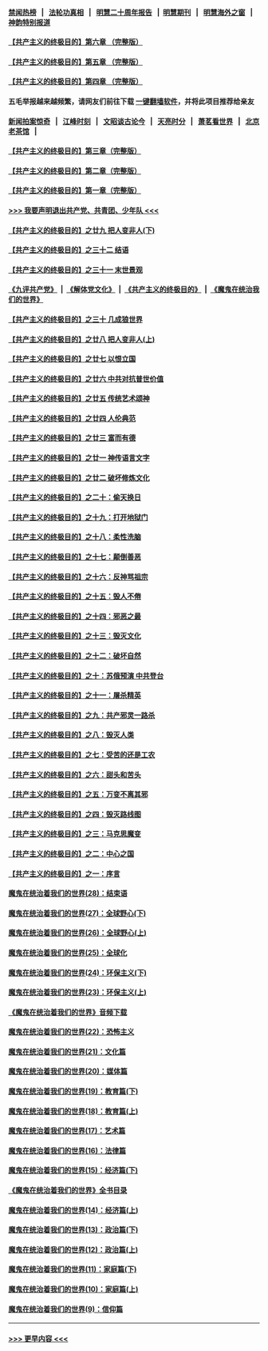 #### [禁闻热榜](热点新闻.md?=0)  &nbsp;&nbsp;|&nbsp;&nbsp; [法轮功真相](https://github.com/gfw-breaker/truth/blob/master/README.md?=0) &nbsp;&nbsp;|&nbsp;&nbsp; [明慧二十周年报告](https://github.com/gfw-breaker/mh-reports/blob/master/README.md?=0) &nbsp;&nbsp;|&nbsp;&nbsp;[明慧期刊](https://github.com/gfw-breaker/mh-qikan) &nbsp;&nbsp;|&nbsp;&nbsp; [明慧海外之窗](https://github.com/gfw-breaker/mh-news/blob/master/README.md?=0) &nbsp;&nbsp;|&nbsp;&nbsp; [神韵特别报道](https://github.com/gfw-breaker/mh-news/blob/master/shenyun.md?=0)
#### [【共产主义的终极目的】第六章 （完整版）](../pages/nsc422/n11428913.md?t=03021531) 
#### [【共产主义的终极目的】第五章 （完整版）](../pages/nsc422/n11428912.md?t=03021531) 
#### [【共产主义的终极目的】第四章 （完整版）](../pages/nsc422/n11428907.md?t=03021531) 
#### 五毛举报越来越频繁，请网友们前往下载 [一键翻墙软件](https://github.com/gfw-breaker/ssr-accounts)，并将此项目推荐给亲友
#### [新闻拍案惊奇](https://github.com/gfw-breaker/banned-news/blob/master/pages/link4.md) &nbsp;&nbsp;|&nbsp;&nbsp; [江峰时刻](https://github.com/gfw-breaker/banned-news/blob/master/pages/link4.md) &nbsp;&nbsp;|&nbsp;&nbsp; [文昭谈古论今](https://github.com/gfw-breaker/banned-news/blob/master/pages/link4.md) &nbsp;&nbsp;|&nbsp;&nbsp; [天亮时分](https://github.com/gfw-breaker/banned-news/blob/master/pages/link4.md) &nbsp;&nbsp;|&nbsp;&nbsp; [萧茗看世界](https://github.com/gfw-breaker/banned-news/blob/master/pages/link4.md) &nbsp;&nbsp;|&nbsp;&nbsp; [北京老茶馆](https://github.com/gfw-breaker/banned-news/blob/master/pages/link4.md) &nbsp;&nbsp;|&nbsp;&nbsp; 
#### [【共产主义的终极目的】第三章（完整版）](../pages/nsc422/n11428848.md?t=03021531) 
#### [【共产主义的终极目的】第二章（完整版）](../pages/nsc422/n11428831.md?t=03021531) 
#### [【共产主义的终极目的】第一章（完整版）](../pages/nsc422/n11417651.md?t=03021531) 
#### [>>> 我要声明退出共产党、共青团、少年队 <<<](https://github.com/begood0513/goodnews/blob/master/quit/letter.md) 
#### [【共产主义的终极目的】之廿九 把人变非人(下)](../pages/nsc422/n11344140.md?t=03021531) 
#### [【共产主义的终极目的】之三十二 结语](../pages/nsc422/n11360535.md?t=03021531) 
#### [【共产主义的终极目的】之三十一 末世景观](../pages/nsc422/n11351129.md?t=03021531) 
#### [《九评共产党》](https://github.com/begood0513/9ping.md/blob/master/README.md) &nbsp;|&nbsp; [《解体党文化》](../../../../jtdwh.md/blob/master/README.md)  &nbsp;|&nbsp; [《共产主义的终极目的》](../../../../gczydzjmd.md/blob/master/README.md) &nbsp;|&nbsp; [《魔鬼在统治我们的世界》](../../../../mgztzwmdsj.md/blob/master/README.md) 
#### [【共产主义的终极目的】之三十 几成狼世界](../pages/nsc422/n11348280.md?t=03021531) 
#### [【共产主义的终极目的】之廿八 把人变非人(上)](../pages/nsc422/n11340492.md?t=03021531) 
#### [【共产主义的终极目的】之廿七 以恨立国](../pages/nsc422/n11336944.md?t=03021531) 
#### [【共产主义的终极目的】之廿六 中共对抗普世价值](../pages/nsc422/n11324785.md?t=03021531) 
#### [【共产主义的终极目的】之廿五 传统艺术颂神](../pages/nsc422/n11296396.md?t=03021531) 
#### [【共产主义的终极目的】之廿四 人伦典范](../pages/nsc422/n11296397.md?t=03021531) 
#### [【共产主义的终极目的】之廿三 富而有德](../pages/nsc422/n11283598.md?t=03021531) 
#### [【共产主义的终极目的】之廿一 神传语言文字](../pages/nsc422/n11263265.md?t=03021531) 
#### [【共产主义的终极目的】之廿二 破坏修炼文化](../pages/nsc422/n11245728.md?t=03021531) 
#### [【共产主义的终极目的】之二十：偷天换日](../pages/nsc422/n11238846.md?t=03021531) 
#### [【共产主义的终极目的】之十九：打开地狱门](../pages/nsc422/n11206376.md?t=03021531) 
#### [【共产主义的终极目的】之十八：柔性洗脑](../pages/nsc422/n11199994.md?t=03021531) 
#### [【共产主义的终极目的】之十七：颠倒善恶](../pages/nsc422/n11179782.md?t=03021531) 
#### [【共产主义的终极目的】之十六：反神骂祖宗](../pages/nsc422/n11166798.md?t=03021531) 
#### [【共产主义的终极目的】之十五：毁人不倦](../pages/nsc422/n11166792.md?t=03021531) 
#### [【共产主义的终极目的】之十四：邪恶之最](../pages/nsc422/n11150249.md?t=03021531) 
#### [【共产主义的终极目的】之十三：毁灭文化](../pages/nsc422/n11135227.md?t=03021531) 
#### [【共产主义的终极目的】之十二：破坏自然](../pages/nsc422/n11135214.md?t=03021531) 
#### [【共产主义的终极目的】之十：苏俄预演 中共登台](../pages/nsc422/n11118424.md?t=03021531) 
#### [【共产主义的终极目的】之十一：屠杀精英](../pages/nsc422/n11118442.md?t=03021531) 
#### [【共产主义的终极目的】之九：共产邪灵一路杀](../pages/nsc422/n11114139.md?t=03021531) 
#### [【共产主义的终极目的】之八：毁灭人类](../pages/nsc422/n11108503.md?t=03021531) 
#### [【共产主义的终极目的】之七：受苦的还是工农](../pages/nsc422/n11101809.md?t=03021531) 
#### [【共产主义的终极目的】之六：甜头和苦头](../pages/nsc422/n11096971.md?t=03021531) 
#### [【共产主义的终极目的】之五：万变不离其邪](../pages/nsc422/n11091285.md?t=03021531) 
#### [【共产主义的终极目的】之四：毁灭路线图](../pages/nsc422/n11086284.md?t=03021531) 
#### [【共产主义的终极目的】之三：马克思魔变](../pages/nsc422/n11061941.md?t=03021531) 
#### [【共产主义的终极目的】之二：中心之国](../pages/nsc422/n11047728.md?t=03021531) 
#### [【共产主义的终极目的】之一：序言](../pages/nsc422/n11086077.md?t=03021531) 
#### [魔鬼在统治着我们的世界(28)：结束语](../pages/nsc422/n10936246.md?t=03021531) 
#### [魔鬼在统治着我们的世界(27)：全球野心(下)](../pages/nsc422/n10928319.md?t=03021531) 
#### [魔鬼在统治着我们的世界(26)：全球野心(上)](../pages/nsc422/n10900318.md?t=03021531) 
#### [魔鬼在统治着我们的世界(25)：全球化](../pages/nsc422/n10788205.md?t=03021531) 
#### [魔鬼在统治着我们的世界(24)：环保主义(下)](../pages/nsc422/n10695307.md?t=03021531) 
#### [魔鬼在统治着我们的世界(23)：环保主义(上)](../pages/nsc422/n10688613.md?t=03021531) 
#### [《魔鬼在统治着我们的世界》音频下载](../pages/nsc422/n10635553.md?t=03021531) 
#### [魔鬼在统治着我们的世界(22)：恐怖主义](../pages/nsc422/n10614727.md?t=03021531) 
#### [魔鬼在统治着我们的世界(21)：文化篇](../pages/nsc422/n10597706.md?t=03021531) 
#### [魔鬼在统治着我们的世界(20)：媒体篇](../pages/nsc422/n10586579.md?t=03021531) 
#### [魔鬼在统治着我们的世界(19)：教育篇(下)](../pages/nsc422/n10564808.md?t=03021531) 
#### [魔鬼在统治着我们的世界(18)：教育篇(上)](../pages/nsc422/n10526970.md?t=03021531) 
#### [魔鬼在统治着我们的世界(17)：艺术篇](../pages/nsc422/n10499093.md?t=03021531) 
#### [魔鬼在统治着我们的世界(16)：法律篇](../pages/nsc422/n10485969.md?t=03021531) 
#### [魔鬼在统治着我们的世界(15)：经济篇(下)](../pages/nsc422/n10469975.md?t=03021531) 
#### [《魔鬼在统治着我们的世界》全书目录](../pages/nsc422/n10464261.md?t=03021531) 
#### [魔鬼在统治着我们的世界(14)：经济篇(上)](../pages/nsc422/n10457370.md?t=03021531) 
#### [魔鬼在统治着我们的世界(13)：政治篇(下)](../pages/nsc422/n10448270.md?t=03021531) 
#### [魔鬼在统治着我们的世界(12)：政治篇(上)](../pages/nsc422/n10444576.md?t=03021531) 
#### [魔鬼在统治着我们的世界(11)：家庭篇(下)](../pages/nsc422/n10440961.md?t=03021531) 
#### [魔鬼在统治着我们的世界(10)：家庭篇(上)](../pages/nsc422/n10435448.md?t=03021531) 
#### [魔鬼在统治着我们的世界(9)：信仰篇](../pages/nsc422/n10432159.md?t=03021531) 

----
#### [ >>> 更早内容 <<< ](../indexes/nsc422-earlier.md)
